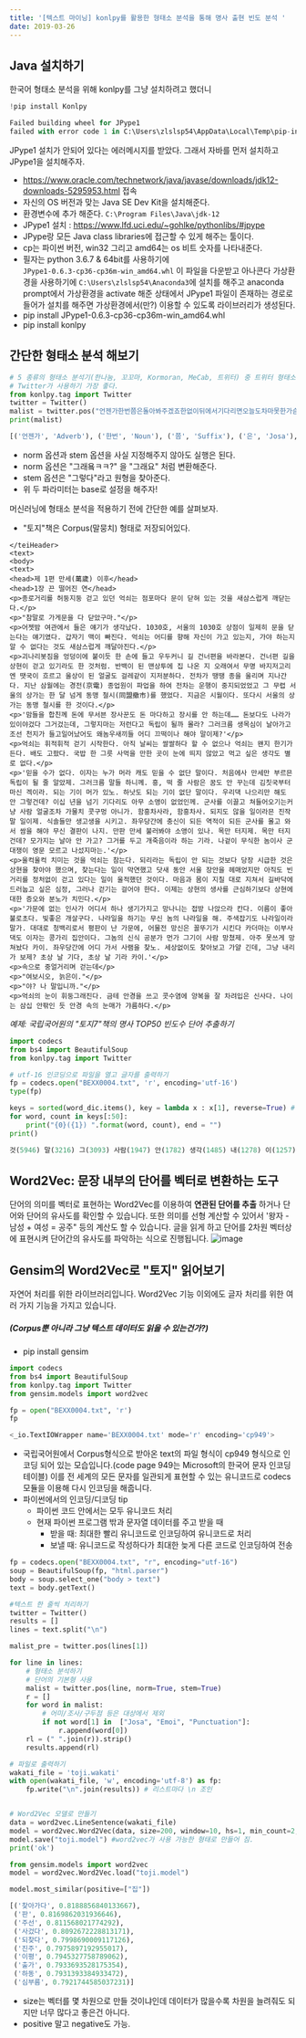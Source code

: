 ```yaml
---
title: '[텍스트 마이닝] konlpy를 활용한 형태소 분석을 통해 명사 출현 빈도 분석 '
date: 2019-03-26
---
```



## Java 설치하기

한국어 형태소 분석을 위해 konlpy를 그냥 설치하려고 했더니

```python
!pip install Konlpy

Failed building wheel for JPype1
failed with error code 1 in C:\Users\zlslsp54\AppData\Local\Temp\pip-install-0jwdszwc\JPype1\
```

JPype1 설치가 안되어 있다는 에러메시지를 받았다. 그래서 자바를 먼저 설치하고 JPype1을 설치해주자.

- https://www.oracle.com/technetwork/java/javase/downloads/jdk12-downloads-5295953.html 접속
- 자신의 OS 버전과 맞는 Java SE Dev Kit을 설치해준다.
- 환경변수에 추가 해준다. `C:\Program Files\Java\jdk-12`
- JPype1 설치 : https://www.lfd.uci.edu/~gohlke/pythonlibs/#jpype
- JPype랑 모든 Java class libraries에 접근할 수 있게 해주는 툴이다.
- cp는 파이썬 버전, win32 그리고 amd64는 os 비트 숫자를 나타내준다.
- 필자는 python 3.6.7 & 64bit를 사용하기에 `JPype1‑0.6.3‑cp36‑cp36m‑win_amd64.whl` 이 파일을 다운받고 아나콘다 가상환경을 사용하기에 `C:\Users\zlslsp54\Anaconda3`에 설치를 해주고 anaconda prompt에서 가상환경을 activate 해준 상태에서 JPype1 파일이 존재하는 경로로 들어가 설치를 해주면 가상환경에서(만?) 이용할 수 있도록 라이브러리가 생성된다.
- pip install JPype1-0.6.3-cp36-cp36m-win_amd64.whl
- pip install konlpy


## 간단한 형태소 분석 해보기

```python
# 5 종류의 형태소 분석기(한나눔, 꼬꼬마, Kormoran, MeCab, 트위터) 중 트위터 형태소 분석기 사용
# Twitter가 사용하기 가장 좋다.
from konlpy.tag import Twitter
twitter = Twitter()
malist = twitter.pos("언젠가한번쯤은돌아봐주겠죠한없이뒤에서기다리면오늘도차마못한가슴속한마디그댈사랑합니다.", norm=True, stem=True)
print(malist)

[('언젠가', 'Adverb'), ('한번', 'Noun'), ('쯤', 'Suffix'), ('은', 'Josa'), ('돌아보다', 'Verb'), ('한없이', 'Adverb'), ('뒤', 'Noun'), ('에서', 'Josa'), ('기다리다', 'Verb'), ('오늘', 'Noun'), ('도', 'Josa'), ('차마', 'Noun'), ('못', 'Noun'), ('한', 'Determiner'), ('가슴속', 'Noun'), ('한마디', 'Noun'), ('그', 'Noun'), ('대다', 'Verb'), ('사랑', 'Noun'), ('하다', 'Verb'), ('.', 'Punctuation')]
```
- norm 옵션과 stem 옵션을 사실 지정해주지 않아도 실행은 된다.
- norm 옵션은 "그래욬ㅋㅋ?" 을 "그래요" 처럼 변환해준다.
- stem 옵션은 "그렇다"라고 원형을 찾아준다.
- 위 두 파라미터는 base로 설정을 해주자!

머신러닝에 형태소 분석을 적용하기 전에 간단한 예를 살펴보자.

- "토지"책은 Corpus(말뭉치) 형태로 저장되어있다.

```Corpus
</teiHeader>
<text>
<body>
<text>
<head>제 1편 만세(萬歲) 이후</head>
<head>1장 끈 떨어진 연</head>
<p>종로거리를 허둥지둥 걷고 있던 억쇠는 점포마다 문이 닫혀 있는 것을 새삼스럽게 깨닫는다.</p>
<p>"참말로 가게문을 다 닫았구마."</p>
<p>어젯밤 여관에서 들은 얘기가 생각났다. 1030호, 서울의 1030호 상점이 일제히 문을 닫는다는 얘기였다. 갑자기 맥이 빠진다. 억쇠는 어디를 향해 자신이 가고 있는지, 가야 하는지 알 수 없다는 것도 새삼스럽게 깨달아진다.</p>
<p>괴나리봇짐을 엉덩이에 붙이듯 한 손에 들고 우두커니 길 건너편을 바라본다. 건너편 길을 상현이 걷고 있기라도 한 것처럼. 반백이 된 맨상투에 집 나온 지 오래여서 무명 바지저고리엔 땟국이 흐르고 울상이 된 얼굴도 걸레같이 지저분하다. 전차가 땡땡 종을 울리며 지나간다. 지난 삼월에는 경전(京電) 종업원이 파업을 하여 전차는 운행이 중지되었었고 그 무렵 서울의 상가는 한 달 넘게 동맹 철시(同盟撤市)를 했었다. 지금은 시월이다. 또다시 서울의 상가는 동맹 철시를 한 것이다.</p>
<p>'맘들을 합친께 돈에 무서븐 장사꾼도 돈 마다하고 장시를 안 하는데…… 돈보다도 나라가 있이야겄다 그거겄는데, 그렇지마는 저런다고 독립이 될까 몰라? 그러크름 생목심이 날아가고 조선 천지가 들고일어났어도 왜놈우새끼들 어디 끄떡이나 해야 말이제?'</p>
<p>억쇠는 휘적휘적 걷기 시작한다. 아직 날씨는 쌀쌀하다 할 수 없으나 억쇠는 왠지 한기가 든다. 배도 고팠다. 국밥 한 그릇 사먹을 만한 곳이 눈에 띄지 않았고 먹고 싶은 생각도 별로 없다.</p>
<p>'믿을 수가 없다. 이자는 누가 머라 캐도 믿을 수 없단 말이다. 처음에사 만세만 부르믄 독립이 될 줄 알았제. 그러크름 말들 하니께. 흥, 떡 줄 사람은 꿈도 안 꾸는데 김칫국부터 마신 겍이라. 되는 기이 머가 있노. 하낫도 되는 기이 없단 말이다. 우리댁 나으리만 해도 안 그렇건데? 이십 년을 넘기 기다리도 아무 소앵이 없었인께. 군사를 이끌고 쳐들어오기는커냥 사람 얼굴조차 가물치 콧구멍 아니가. 함흥차사라, 함흥차사. 되지도 않을 일이라믄 진작 말 일이제. 식솔들만 생고생을 시키고. 좌우당간에 충신이 되든 역적이 되든 군사를 몰고 와서 쌈을 해야 무신 결판이 나지. 만판 만세 불러봐야 소앵이 있나. 목만 터지제. 목만 터지건데? 모가지는 날아 안 가고? 그거를 두고 개죽음이라 하는 기라. 나겉이 무식한 놈이사 군대쟁이 영문 모르고 나섰지마는.'</p>
<p>울컥울컥 치미는 것을 억쇠는 참는다. 되리라는 독립이 안 되는 것보다 당장 시급한 것은 상현을 찾아야 했으며, 찾는다는 일이 막연했고 닷새 동안 서울 장안을 헤매었지만 아직도 빈 거리를 정처없이 걷고 있다는 일이 울적했던 것이다. 마음과 몸이 지칠 대로 지쳐서 길바닥에 드러눕고 싶은 심정, 그러나 걷기는 걸어야 한다. 이제는 상현의 생사를 근심하기보다 상현에 대한 증오와 분노가 치민다.</p>
<p>'가문에 없는 인사가 어디서 하나 생기가지고 망나니는 접방 나앉으라 칸다. 이름이 좋아 불로초다. 빛좋은 개살구다. 나라일을 하기는 무신 놈의 나라일을 해. 주색잡기도 나라일이라 말가. 대대로 청백리로서 평판이 난 가문에, 어물전 망신은 꼴뚜기가 시킨다 카더마는 이부사 댁도 이자는 콩가리 집안이다. 그놈의 신식 공분가 먼가 그기이 사람 망쳤제. 아주 못쓰게 망쳐놨다 카이. 좌우당간에 어디 가서 사램을 찾노. 세상없이도 찾아보고 가얄 긴데, 그냥 내리가 보제? 초상 날 기다, 초상 날 기라 카이.'</p>
<p>속으로 중얼거리며 걷는데</p>
<p>"여보시오, 늙은이."</p>
<p>"야? 나 말입니까."</p>
<p>억쇠의 눈이 휘둥그래진다. 금테 안경을 쓰고 콧수염에 양복을 잘 차려입은 신사다. 나이는 삼십 안팎인 듯 안경 속의 눈매가 갸름하다.</p>
```

*예제: 국립국어원의 "토지7"책의 명사 TOP50 빈도수 단어 추출하기*

```python
import codecs
from bs4 import BeautifulSoup
from konlpy.tag import Twitter

# utf-16 인코딩으로 파일을 열고 글자를 출력하기
fp = codecs.open("BEXX0004.txt", 'r', encoding='utf-16')
type(fp)

keys = sorted(word_dic.items(), key = lambda x : x[1], reverse=True) # sort by numner + 역순으로
for word, count in keys[:50]:
    print("{0}({1}) ".format(word, count), end = "")
print()

것(5946) 말(3216) 그(3093) 사람(1947) 안(1782) 생각(1485) 내(1278) 이(1257) 놈(1245) 일(1134) 수(1089) 얼굴(1002) 집(966) 나(954) 상현(867) 때(858) 홍(840) 거(816) 못(702) 소리(672) 돈(660) 여자(657) 눈(639) 곳(636) 제(627) 얘기(627) 우리(615) 좀(603) 또(588) 한복(588) 니(585) 술(576) 그것(552) 조준(549) 네(543) 구(534) 명(531) 자신(501) 듯(480) 년(477) 더(468) 하나(462) 댁(450) 서희(450) 손(444) 때문(444) 게(438) 두(402) 어디(399) 길(384)
```


## Word2Vec: 문장 내부의 단어를 벡터로 변환하는 도구

단어의 의미를 벡터로 표현하는 Word2Vec를 이용하여 **연관된 단어를 추출** 하거나 단어와 단어의 유사도를 확인할 수 있습니다. 또한 의미를 선형 계산할 수 있어서 '왕자 - 남성 + 여성 = 공주" 등의 계산도 할 수 있습니다. 글을 읽게 하고 단어를 2차원 벡터상에 표현시켜 단어간의 유사도를 파악하는 식으로 진행됩니다.
![image](https://user-images.githubusercontent.com/48308562/55209316-4831c680-5225-11e9-9ba0-f1c020c2f07c.png)


## Gensim의 Word2Vec로 "토지" 읽어보기
자연어 처리를 위한 라이브러리입니다. Word2Vec 기능 이외에도 글자 처리를 위한 여러 가지 기능을 가지고 있습니다.
##### (Corpus뿐 아니라 그냥 텍스트 데이터도 읽을 수 있는건가?)

- pip install gensim

```python
import codecs
from bs4 import BeautifulSoup
from konlpy.tag import Twitter
from gensim.models import word2vec

fp = open("BEXX0004.txt", 'r')
fp

<_io.TextIOWrapper name='BEXX0004.txt' mode='r' encoding='cp949'>
```

- 국립국어원에서 Corpus형식으로 받아온 text의 파일 형식이 cp949 형식으로 인코딩 되어 있는 모습입니다.(code page 949는 Microsoft의 한국어 문자 인코딩 테이블) 이를 전 세계의 모든 문자를 일관되게 표현할 수 있는 유니코드로 codecs 모듈을 이용해 다시 인코딩을 해줍니다.
- 파이썬에서의 인코딩/디코딩 tip
  - 파이썬 코드 안에서는 모두 유니코드 처리
  - 현재 파이썬 프로그램 밖과 문자열 데이터를 주고 받을 때
    - 받을 때: 최대한 빨리 유니코드로 인코딩하여 유니코드로 처리
    - 보낼 때: 유니코드로 작성하다가 최대한 늦게 다른 코드로 인코딩하여 전송


```python
fp = codecs.open("BEXX0004.txt", "r", encoding="utf-16")
soup = BeautifulSoup(fp, "html.parser")
body = soup.select_one("body > text")
text = body.getText()

#텍스트 한 줄씩 처리하기
twitter = Twitter()
results = []
lines = text.split("\n")

malist_pre = twitter.pos(lines[1])

for line in lines:
    # 형태소 분석하기
    # 단어의 기본형 사용
    malist = twitter.pos(line, norm=True, stem=True)
    r = []
    for word in malist:
        # 어미/조사/구두점 등은 대상에서 제외
        if not word[1] in  ["Josa", "Emoi", "Punctuation"]:
            r.append(word[0])
    rl = (" ".join(r)).strip()
    results.append(rl)

# 파일로 출력하기
wakati_file = 'toji.wakati'
with open(wakati_file, 'w', encoding='utf-8') as fp:
    fp.write("\n".join(results)) # 리스트마다 \n 조인    


# Word2Vec 모델로 만들기
data = word2vec.LineSentence(wakati_file)
model = word2vec.Word2Vec(data, size=200, window=10, hs=1, min_count=2, sg=1)
model.save("toji.model") #word2vec가 사용 가능한 형태로 만들어 짐.
print('ok')    

from gensim.models import word2vec
model = word2vec.Word2Vec.load("toji.model")

model.most_similar(positive=["집"])

[('찾아가다', 0.8188856840133667),
 ('판', 0.8169862031936646),
 ('주선', 0.811568021774292),
 ('사겄다', 0.8092672228813171),
 ('되찾다', 0.7998690009117126),
 ('진주', 0.7975897192955017),
 ('이평', 0.7945327758789062),
 ('출가', 0.7933693528175354),
 ('하동', 0.7931393384933472),
 ('심부름', 0.7921744585037231)]
```
- size는 벡터를 몇 차원으로 만들 것이냐인데 데이터가 많을수록 차원을 늘려줘도 되지만 너무 많다고 좋은건 아니다.
- positive 말고 negative도 가능.
